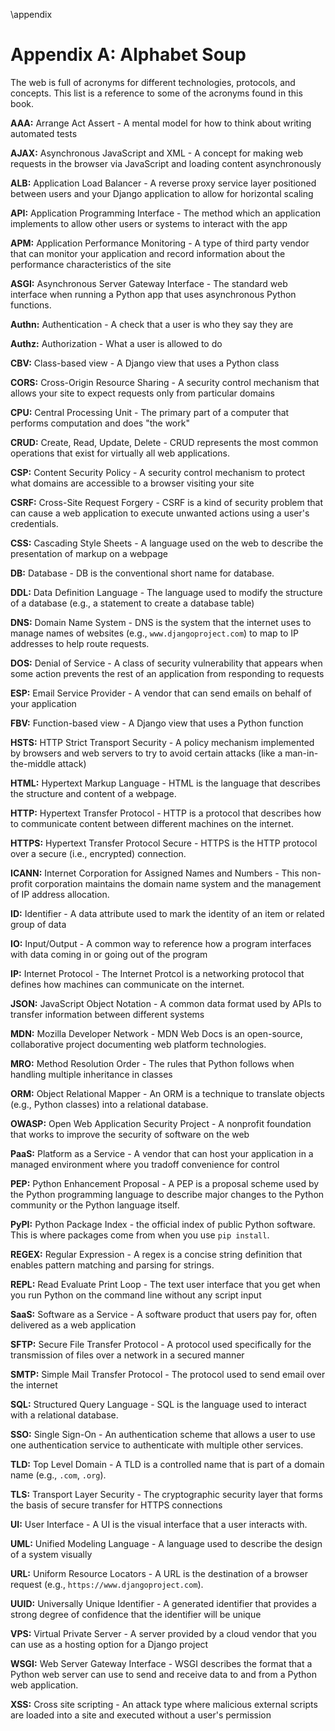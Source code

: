 \appendix

# Appendix A: Alphabet Soup

The web is full of acronyms for different technologies, protocols, and concepts.
This list is a reference to some of the acronyms found in this book.

**AAA:**
Arrange Act Assert -
A mental model for how to think about writing automated tests

**AJAX:**
Asynchronous JavaScript and XML -
A concept for making web requests in the browser via JavaScript
and loading content asynchronously

**ALB:**
Application Load Balancer -
A reverse proxy service layer positioned between users
and your Django application to allow for horizontal scaling

**API:**
Application Programming Interface -
The method which an application implements to allow other users or systems
to interact with the app

**APM:**
Application Performance Monitoring -
A type of third party vendor that can monitor your application
and record information about the performance characteristics
of the site

**ASGI:**
Asynchronous Server Gateway Interface -
The standard web interface when running a Python app
that uses asynchronous Python functions.

**Authn:**
Authentication -
A check that a user is who they say they are

**Authz:**
Authorization -
What a user is allowed to do

**CBV:**
Class-based view -
A Django view that uses a Python class

**CORS:**
Cross-Origin Resource Sharing -
A security control mechanism that allows your site to expect requests
only from particular domains

**CPU:**
Central Processing Unit -
The primary part of a computer that performs computation
and does "the work"

**CRUD:**
Create, Read, Update, Delete -
CRUD represents the most common operations
that exist for virtually all web applications.

**CSP:**
Content Security Policy -
A security control mechanism to protect what domains are accessible
to a browser visiting your site

**CSRF:**
Cross-Site Request Forgery -
CSRF is a kind of security problem
that can cause a web application to execute unwanted actions
using a user's credentials.

**CSS:**
Cascading Style Sheets -
A language used on the web to describe the presentation
of markup on a webpage

**DB:**
Database -
DB is the conventional short name for database.

**DDL:**
Data Definition Language -
The language used to modify the structure of a database
(e.g., a statement to create a database table)

**DNS:**
Domain Name System -
DNS is the system that the internet uses to manage names
of websites (e.g., `www.djangoproject.com`)
to map to IP addresses
to help route requests.

**DOS:**
Denial of Service -
A class of security vulnerability that appears when some action
prevents the rest of an application from responding to requests

**ESP:**
Email Service Provider -
A vendor that can send emails on behalf of your application

**FBV:**
Function-based view -
A Django view that uses a Python function

**HSTS:**
HTTP Strict Transport Security -
A policy mechanism implemented by browsers and web servers
to try to avoid certain attacks
(like a man-in-the-middle attack)

**HTML:**
Hypertext Markup Language -
HTML is the language that describes the structure
and content
of a webpage.

**HTTP:**
Hypertext Transfer Protocol -
HTTP is a protocol
that describes how to communicate content
between different machines
on the internet.

**HTTPS:**
Hypertext Transfer Protocol Secure -
HTTPS is the HTTP protocol
over a secure (i.e., encrypted) connection.

**ICANN:**
Internet Corporation for Assigned Names and Numbers -
This non-profit corporation maintains the domain name system
and the management of IP address allocation.

**ID:**
Identifier -
A data attribute used to mark the identity
of an item or related group of data

**IO:**
Input/Output -
A common way to reference how a program interfaces
with data coming in or going out of the program

**IP:**
Internet Protocol -
The Internet Protcol is a networking protocol
that defines how machines can communicate
on the internet.

**JSON:**
JavaScript Object Notation -
A common data format used by APIs to transfer information
between different systems

**MDN:**
Mozilla Developer Network -
MDN Web Docs is an open-source,
collaborative project documenting web platform technologies.

**MRO:**
Method Resolution Order -
The rules that Python follows
when handling multiple inheritance
in classes

**ORM:**
Object Relational Mapper -
An ORM is a technique to translate objects (e.g., Python classes)
into a relational database.

**OWASP:**
Open Web Application Security Project -
A nonprofit foundation that works to improve the security of software
on the web

**PaaS:**
Platform as a Service -
A vendor that can host your application in a managed environment
where you tradoff convenience for control

**PEP:**
Python Enhancement Proposal -
A PEP is a proposal scheme
used by the Python programming language
to describe major changes
to the Python community
or the Python language itself.

**PyPI:**
Python Package Index -
the official index of public Python software.
This is where packages come from when you use `pip install`.

**REGEX:**
Regular Expression -
A regex is a concise string definition
that enables pattern matching and parsing for strings.

**REPL:**
Read Evaluate Print Loop -
The text user interface that you get
when you run Python on the command line
without any script input

**SaaS:**
Software as a Service -
A software product that users pay for,
often delivered as a web application

**SFTP:**
Secure File Transfer Protocol -
A protocol used specifically for the transmission of files
over a network
in a secured manner

**SMTP:**
Simple Mail Transfer Protocol -
The protocol used to send email over the internet

**SQL:**
Structured Query Language -
SQL is the language used to interact with a relational database.

**SSO:**
Single Sign-On -
An authentication scheme that allows a user to use one authentication service
to authenticate with multiple other services.

**TLD:**
Top Level Domain -
A TLD is a controlled name that is part of a domain name
(e.g., `.com`, `.org`).

**TLS:**
Transport Layer Security -
The cryptographic security layer that forms the basis
of secure transfer for HTTPS connections

**UI:**
User Interface -
A UI is the visual interface that a user interacts with.

**UML:**
Unified Modeling Language -
A language used to describe the design of a system visually

**URL:**
Uniform Resource Locators -
A URL is the destination
of a browser request
(e.g., `https://www.djangoproject.com`).

**UUID:**
Universally Unique Identifier -
A generated identifier that provides a strong degree of confidence
that the identifier will be unique

**VPS:**
Virtual Private Server -
A server provided by a cloud vendor
that you can use as a hosting option for a Django project

**WSGI:**
Web Server Gateway Interface -
WSGI describes the format
that a Python web server can use
to send and receive data
to and from a Python web application.

**XSS:**
Cross site scripting -
An attack type where malicious external scripts are loaded into a site
and executed without a user's permission
